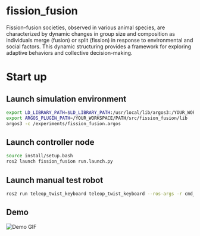 # fission_fusion
Fission–fusion societies, observed in various animal species, are characterized by dynamic changes in group size and composition as individuals merge (fusion) or split (fission) in response to environmental and social factors. This dynamic structuring provides a framework for exploring adaptive behaviors and collective decision-making. 


# Start up

## Launch simulation environment

```bash
export LD_LIBRARY_PATH=$LD_LIBRARY_PATH:/usr/local/lib/argos3:/YOUR_WORKSPACE/PATH/src/fission_fusion/lib
export ARGOS_PLUGIN_PATH=/YOUR_WORKSPACE/PATH/src/fission_fusion/lib
argos3 -c /experiments/fission_fusion.argos
```

## Launch controller node
```bash
source install/setup.bash
ros2 launch fission_fusion run.launch.py
```

## Launch manual test robot
```bash
ros2 run teleop_twist_keyboard teleop_twist_keyboard --ros-args -r cmd_vel:=bot0/cmd_vel
```

## Demo

![Demo GIF](picture/Fusion-Fission%20with%20Continuous%20Communication.gif)